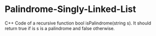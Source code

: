 # Palindrome-Singly-Linked-List
C++ Code of a recursive function bool isPalindrome(string s). It should return true if is s is a palindrome and false otherwise. 
